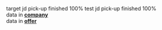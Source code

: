target jd pick-up finished 100% test jd pick-up finished 100% </br>
data in **[company](resources/job%20skills(company)0825.csv)** 
</br>
data in **[offer](resources/job%20skills(jobs)0825.csv)** 